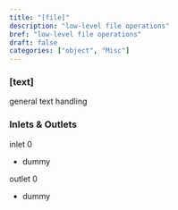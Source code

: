 ```yaml
---
title: "[file]"
description: "low-level file operations"
bref: "low-level file operations"
draft: false
categories: ["object", "Misc"]
---
```


### [text]

general text handling

### Inlets & Outlets

inlet 0

 - dummy

outlet 0

 - dummy
 
